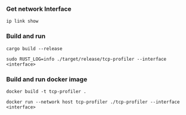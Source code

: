###  Get network Interface
```
ip link show
```

### Build and run
```
cargo build --release
```
```
sudo RUST_LOG=info ./target/release/tcp-profiler --interface <interface>
```


### Build and run docker image
```
docker build -t tcp-profiler .
```
```
docker run --network host tcp-profiler ./tcp-profiler --interface <interface>
```